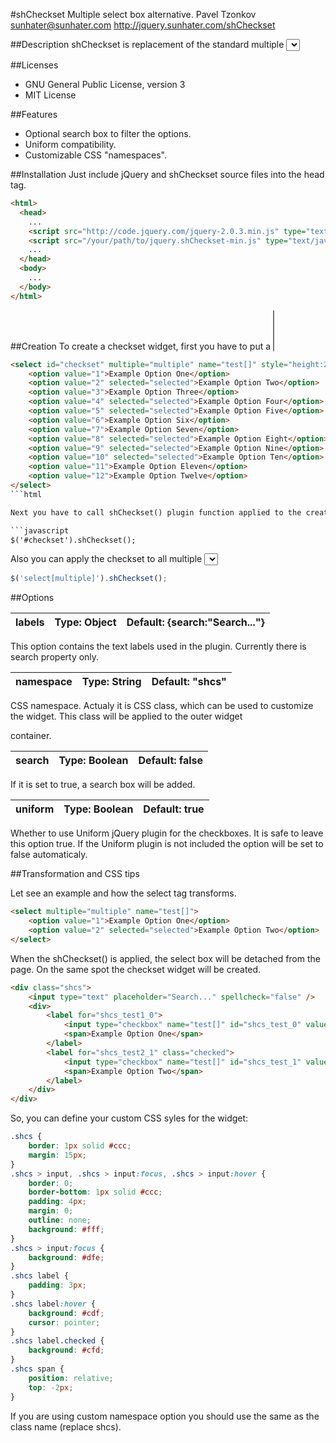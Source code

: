 #shCheckset
Multiple select box alternative.
Pavel Tzonkov <sunhater@sunhater.com>
http://jquery.sunhater.com/shCheckset

##Description
shCheckset is replacement of the standard multiple <select> HTML tag.

##Licenses
* GNU General Public License, version 3
* MIT License

##Features
* Optional search box to filter the options.
* Uniform compatibility.
* Customizable CSS "namespaces".

##Installation
Just include jQuery and shCheckset source files into the head tag.

```html
<html>
  <head>
    ...
    <script src="http://code.jquery.com/jquery-2.0.3.min.js" type="text/javascript"></script>
    <script src="/your/path/to/jquery.shCheckset-min.js" type="text/javascript"></script>
    ...
  </head>
  <body>
    ...
  </body>
</html>
```

##Creation
To create a checkset widget, first you have to put a *<select multiple>* tag at the right spot on the page.

```html
<select id="checkset" multiple="multiple" name="test[]" style="height:200px">
    <option value="1">Example Option One</option>
    <option value="2" selected="selected">Example Option Two</option>
    <option value="3">Example Option Three</option>
    <option value="4" selected="selected">Example Option Four</option>
    <option value="5" selected="selected">Example Option Five</option>
    <option value="6">Example Option Six</option>
    <option value="7">Example Option Seven</option>
    <option value="8" selected="selected">Example Option Eight</option>
    <option value="9" selected="selected">Example Option Nine</option>
    <option value="10" selected="selected">Example Option Ten</option>
    <option value="11">Example Option Eleven</option>
    <option value="12">Example Option Twelve</option>
</select>
```html

Next you have to call shCheckset() plugin function applied to the created select box. You can use options to customize the widget (see next section).

```javascript
$('#checkset').shCheckset();
```

Also you can apply the checkset to all multiple <select> tags on the page.

```javascript
$('select[multiple]').shCheckset();
```

##Options

| labels | Type: Object | Default: {search:"Search..."} |
|--------|--------------|-------------------------------|

This option contains the text labels used in the plugin. Currently there is search property only.

| namespace | Type: String | Default: "shcs" |
|-----------|--------------|-----------------|

CSS namespace. Actualy it is CSS class, which can be used to customize the widget. This class will be applied to the outer widget <div> container.

| search | Type: Boolean | Default: false |
|--------|---------------|----------------|

If it is set to true, a search box will be added.

| uniform | Type: Boolean | Default: true |
|---------|---------------|---------------|

Whether to use Uniform jQuery plugin for the checkboxes. It is safe to leave this option true. If the Uniform plugin is not included the option will be set to false automaticaly.

##Transformation and CSS tips

Let see an example and how the select tag transforms.

```html
<select multiple="multiple" name="test[]">
    <option value="1">Example Option One</option>
    <option value="2" selected="selected">Example Option Two</option>
</select>
```

When the shCheckset() is applied, the select box will be detached from the page. On the same spot the checkset widget will be created.

```html
<div class="shcs">
    <input type="text" placeholder="Search..." spellcheck="false" />
    <div>
        <label for="shcs_test1_0">
            <input type="checkbox" name="test[]" id="shcs_test_0" value="1" />
            <span>Example Option One</span>
        </label>
        <label for="shcs_test2_1" class="checked">
            <input type="checkbox" name="test[]" id="shcs_test_1" value="2" checked="checked" />
            <span>Example Option Two</span>
        </label>
    </div>
</div>
```

So, you can define your custom CSS syles for the widget:

```css
.shcs {
    border: 1px solid #ccc;
    margin: 15px;
}
.shcs > input, .shcs > input:focus, .shcs > input:hover {
    border: 0;
    border-bottom: 1px solid #ccc;
    padding: 4px;
    margin: 0;
    outline: none;
    background: #fff;
}
.shcs > input:focus {
    background: #dfe;
}
.shcs label {
    padding: 3px;
}
.shcs label:hover {
    background: #cdf;
    cursor: pointer;
}
.shcs label.checked {
    background: #cfd;
}
.shcs span {
    position: relative;
    top: -2px;
}
```

If you are using custom namespace option you should use the same as the class name (replace shcs).
